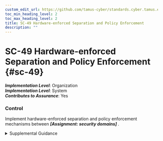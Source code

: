 ```yaml
---
custom_edit_url: https://github.com/tamus-cyber/standards.cyber.tamus.edu/tree/main/static/content/tamus.edu/TAMUS_profile.xml
toc_min_heading_level: 2
toc_max_heading_level: 2
title: SC-49 Hardware-enforced Separation and Policy Enforcement
description: ""
---
```


# SC-49 Hardware-enforced Separation and Policy Enforcement {#sc-49}

_**Implementation Level**_: Organization\
_**Implementation Level**_: System\
_**Contributes to Assurance**_: Yes

### Control

Implement hardware-enforced separation and policy enforcement mechanisms between <strong>                  <em>[Assignment: security domains]</em>               </strong>.

<details>
  <summary>Supplemental Guidance</summary>

System owners may require additional strength of mechanism and robustness to ensure domain separation and policy enforcement for specific types of threats and environments of operation. Hardware-enforced separation and policy enforcement provide greater strength of mechanism than software-enforced separation and policy enforcement.

</details>

